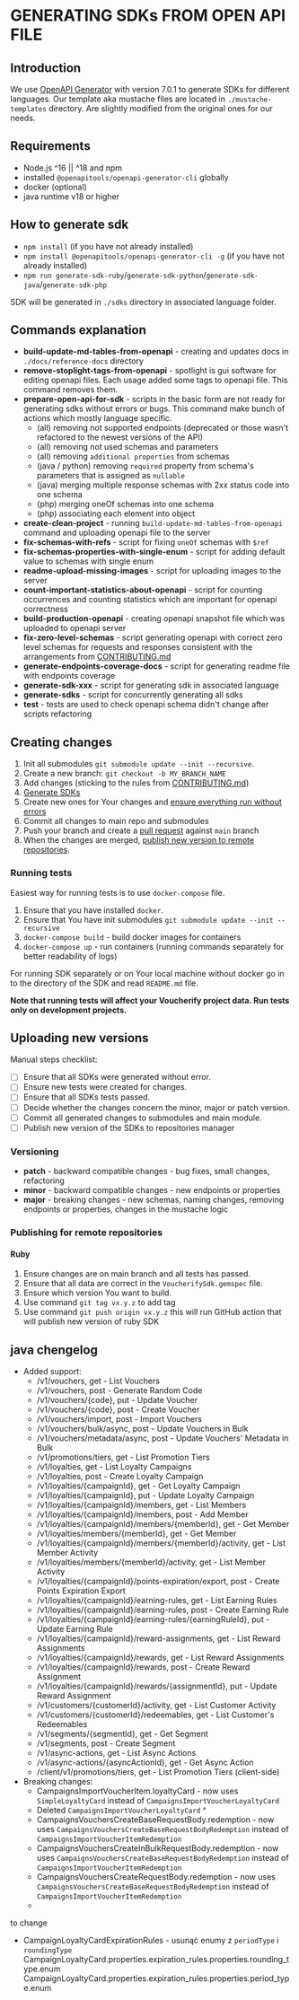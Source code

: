 # GENERATING SDKs FROM OPEN API FILE

## Introduction

We use [OpenAPI Generator](https://github.com/OpenAPITools/openapi-generator) with version 7.0.1
to generate SDKs for different languages.
Our template aka mustache files are located in `./mustache-templates` directory. 
Are slightly modified from the original ones for our needs.

## Requirements

- Node.js ^16 || ^18 and npm
- installed `@openapitools/openapi-generator-cli` globally
- docker (optional)
- java runtime v18 or higher

## How to generate sdk

- `npm install` (if you have not already installed)
- `npm install @openapitools/openapi-generator-cli -g` (if you have not already installed)
- `npm run generate-sdk-ruby`/`generate-sdk-python`/`generate-sdk-java`/`generate-sdk-php`

SDK will be generated in `./sdks` directory in associated language folder.

## Commands explanation

- **build-update-md-tables-from-openapi** - creating and updates docs in `./docs/reference-docs` directory
- **remove-stoplight-tags-from-openapi** - spotlight is gui software for editing openapi files. Each usage added some tags to openapi file. This command removes them.  
- **prepare-open-api-for-sdk** - scripts in the basic form are not ready for generating sdks without errors or bugs. This command make bunch of actions which mostly language specific.
  - (all) removing not supported endpoints (deprecated or those wasn't refactored to the newest versions of the API)
  - (all) removing not used schemas and parameters 
  - (all) removing `additional properties` from schemas
  - (java / python) removing `required` property from schema's parameters that is assigned as `nullable`
  - (java) merging multiple response schemas with 2xx status code into one schema
  - (php) merging oneOf schemas into one schema
  - (php) associating each element into object
- **create-clean-project** - running `build-update-md-tables-from-openapi` command and uploading openapi file to the server
- **fix-schemas-with-refs** - script for fixing `oneOf` schemas with `$ref`
- **fix-schemas-properties-with-single-enum** - script for adding default value to schemas with single enum
- **readme-upload-missing-images** - script for uploading images to the server
- **count-important-statistics-about-openapi** - script for counting occurrences and counting statistics which are important for openapi correctness
- **build-production-openapi** - creating openapi snapshot file which was uploaded to openapi server 
- **fix-zero-level-schemas** - script generating openapi with correct zero level schemas for requests and responses consistent with the arrangements from [CONTRIBUTING.md](CONTRIBUTING.md#naming-convention)
- **generate-endpoints-coverage-docs** - script for generating readme file with endpoints coverage
- **generate-sdk-xxx** - script for generating sdk in associated language 
- **generate-sdks** - script for concurrently generating all sdks
- **test** - tests are used to check openapi schema didn't change after scripts refactoring

## Creating changes 

1. Init all submodules `git submodule update --init --recursive`.
2. Create a new branch: `git checkout -b MY_BRANCH_NAME`
3. Add changes (sticking to the rules from [CONTRIBUTING.md](./CONTRIBUTING.md))
4. [Generate SDKs](#how-to-generate-sdk)
5. Create new ones for Your changes and [ensure everything run without errors](#running-tests)
6. Commit all changes to main repo and submodules
7. Push your branch and create a [pull request](https://docs.github.com/en/free-pro-team@latest/github/collaborating-with-issues-and-pull-requests/creating-a-pull-request-from-a-fork) against `main` branch
8. When the changes are merged, [publish new version to remote repositories](#publishing-for-remote-repositories-).

### Running tests

Easiest way for running tests is to use `docker-compose` file.
1. Ensure that you have installed `docker`.
2. Ensure that You have init submodules `git submodule update --init --recursive`
3. `docker-compose build` - build docker images for containers
4. `docker-compose up` - run containers (running commands separately for better readability of logs)

For running SDK separately or on Your local machine without docker go in to the directory of the SDK and read `README.md` file.

**Note that running tests will affect your Voucherify project data. Run tests only on development projects.**

## Uploading new versions

Manual steps checklist:
- [ ] Ensure that all SDKs were generated without error.
- [ ] Ensure new tests were created for changes.
- [ ] Ensure that all SDKs tests passed.
- [ ] Decide whether the changes concern the minor, major or patch version.
- [ ] Commit all generated changes to submodules and main module.
- [ ] Publish new version of the SDKs to repositories manager

### Versioning 

- **patch** - backward compatible changes - bug fixes, small changes, refactoring
- **minor** - backward compatible changes - new endpoints or properties
- **major** - breaking changes - new schemas, naming changes, removing endpoints or properties, changes in the mustache logic


### Publishing for remote repositories 

#### Ruby

1. Ensure changes are on main branch and all tests has passed.
2. Ensure that all data are correct in the `VoucherifySdk.gemspec` file. 
3. Ensure which version You want to build.
4. Use command `git tag vx.y.z` to add tag
5. Use command `git push origin vx.y.z` this will run GitHub action that will publish new version of ruby SDK


## java chengelog

- Added support:
  - /v1/vouchers, get - List Vouchers
  - /v1/vouchers, post - Generate Random Code 
  - /v1/vouchers/{code}, put - Update Voucher
  - /v1/vouchers/{code}, post - Create Voucher
  - /v1/vouchers/import, post - Import Vouchers
  - /v1/vouchers/bulk/async, post - Update Vouchers in Bulk
  - /v1/vouchers/metadata/async, post - Update Vouchers' Metadata in Bulk
  - /v1/promotions/tiers, get - List Promotion Tiers
  - /v1/loyalties, get - List Loyalty Campaigns
  - /v1/loyalties, post - Create Loyalty Campaign
  - /v1/loyalties/{campaignId}, get - Get Loyalty Campaign
  - /v1/loyalties/{campaignId}, put - Update Loyalty Campaign
  - /v1/loyalties/{campaignId}/members, get - List Members
  - /v1/loyalties/{campaignId}/members, post - Add Member
  - /v1/loyalties/{campaignId}/members/{memberId}, get - Get Member
  - /v1/loyalties/members/{memberId}, get - Get Member
  - /v1/loyalties/{campaignId}/members/{memberId}/activity, get - List Member Activity
  - /v1/loyalties/members/{memberId}/activity, get - List Member Activity
  - /v1/loyalties/{campaignId}/points-expiration/export, post - Create Points Expiration Export
  - /v1/loyalties/{campaignId}/earning-rules, get - List Earning Rules
  - /v1/loyalties/{campaignId}/earning-rules, post - Create Earning Rule
  - /v1/loyalties/{campaignId}/earning-rules/{earningRuleId}, put - Update Earning Rule
  - /v1/loyalties/{campaignId}/reward-assignments, get - List Reward Assignments
  - /v1/loyalties/{campaignId}/rewards, get - List Reward Assignments
  - /v1/loyalties/{campaignId}/rewards, post - Create Reward Assignment
  - /v1/loyalties/{campaignId}/rewards/{assignmentId}, put - Update Reward Assignment
  - /v1/customers/{customerId}/activity, get - List Customer Activity
  - /v1/customers/{customerId}/redeemables, get - List Customer's Redeemables
  - /v1/segments/{segmentId}, get - Get Segment
  - /v1/segments, post - Create Segment
  - /v1/async-actions, get - List Async Actions
  - /v1/async-actions/{asyncActionId}, get - Get Async Action
  - /client/v1/promotions/tiers, get - List Promotion Tiers (client-side)
- Breaking changes:
  - CampaignsImportVoucherItem.loyaltyCard - now uses `SimpleLoyaltyCard` instead of `CampaignsImportVoucherLoyaltyCard`
  - Deleted `CampaignsImportVoucherLoyaltyCard` ^
  - CampaignsVouchersCreateBaseRequestBody.redemption - now uses `CampaignsVouchersCreateBaseRequestBodyRedemption` instead of `CampaignsImportVoucherItemRedemption`
  - CampaignsVouchersCreateInBulkRequestBody.redemption - now uses `CampaignsVouchersCreateBaseRequestBodyRedemption` instead of `CampaignsImportVoucherItemRedemption`
  - CampaignsVouchersCreateRequestBody.redemption - now uses `CampaignsVouchersCreateBaseRequestBodyRedemption` instead of `CampaignsImportVoucherItemRedemption`
  - 






to change
- CampaignLoyaltyCardExpirationRules - usunąć enumy z `periodType` i `roundingType`
  CampaignLoyaltyCard.properties.expiration_rules.properties.rounding_type.enum
  CampaignLoyaltyCard.properties.expiration_rules.properties.period_type.enum


